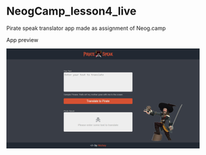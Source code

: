 # NeogCamp_lesson4_live

 Pirate speak translator app made as assignment of Neog.camp

 App preview

 ![Pirate Speak Preview](img/piratespeak.jpg)
